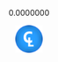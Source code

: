 <!DOCTYPE HTML>
<html lang="ru">
<head>
  <meta charset="UTF-8">
  <meta name="viewport" content="width=device-width, initial-scale=1">
  <title>Cilink</title>
</head>
<body>
  <center>
<p>0.0000000</p>
<img src="images\money.png" width="10%" height="10%">
</center>
</body>
</html>
